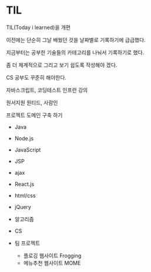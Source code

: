 # TIL

TIL(Today i learned)을 개편

이전에는 단순히 그날 배웠던 것을 날짜별로 기록하기에 급급했다.

지금부터는 공부한 기술들의 카테고리를 나눠서 기록하기로 했다.

좀 더 체계적으로 그리고 보기 쉽도록 작성해야 겠다.

CS 공부도 꾸준히 해야한다.

자바스크립트, 코딩테스트 인프런 강의

원서지원 원티드, 사람인

프로젝트 도메인 구축 하기

- Java

- Node.js

- JavaScript

- JSP

- ajax

- React.js

- html/css

- jQuery

- 알고리즘

- CS

- 팀 프로젝트

  - 플로깅 웹사이트 Frogging
  - 메뉴추천 웹사이트 MOME
